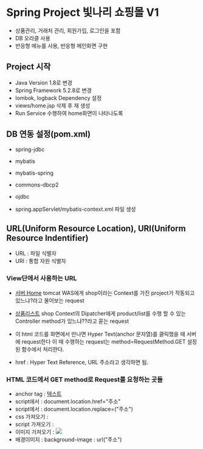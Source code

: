 # Spring Project 빛나리 쇼핑몰 V1
* 상품관리, 거래처 관리, 회원가입, 로그인을 포함
* DB 오라클 사용
* 반응형 메뉴를 사용, 반응형 메인화면 구현

## Project 시작
* Java Version 1.8로 변경
* Spring Framework 5.2.8로 변경
* lombok, logback Dependency 설정
* views/home.jsp 삭제 후 재 생성
* Run Service 수행하여 home화면이 나타나도록

## DB 연동 설정(pom.xml)
* spring-jdbc
* mybatis
* mybatis-spring
* commons-dbcp2
* ojdbc

* spring.appServlet/mybatis-context.xml 파일 생성

## URL(Uniform Resource Location), URI(Uniform Resource Indentifier)
* URL : 파일 식별자
* URI : 통합 자원 식별자

### View단에서 사용하는 URL
* <a href = "http://localhost:8080/shop/">서버 Home</a>
tomcat WAS에게 shop이라는 Context를 가진 project가 작동되고 있느냐?라고 물어보는 request
* <a href = "http://localhost:8080/shop/product/list">상품리스트</a>
shop Context의 Dipatcher에게 product/list를 수행 할 수 있는 Controller method가 있느냐??라고 묻는 request
* 이 html 코드를 화면에서 만나면 Hyper Text(anchor 문자열)를 클릭했을 때 서버에 request한다
이 때 수행하는 request는 method=RequestMethod.GET 설정된 함수에서 처리한다.

* href : Hyper Text Reference, URL 주소라고 생각하면 됨.

### HTML 코드에서 GET method로 Request를 요청하는 곳들
* anchor tag : <a href="주소">텍스트</a>
* script에서 : document.location.href="주소"
* script에서 : document.location.replace=("주소")
* css 가져오기 : <link rel="stylesheet" href="주소"/>
* script 가져오기 : <script src="주소"></script>
* 이미지 가져오기 : <img src="주소"/>
* 배경이미지 : background-image : url("주소")
